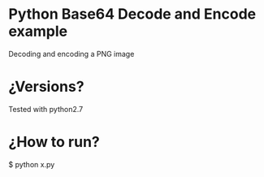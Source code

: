# Python Base64 Decode and Encode example

Decoding and encoding a PNG image

# ¿Versions?

Tested with python2.7

# ¿How to run?

$ python x.py
